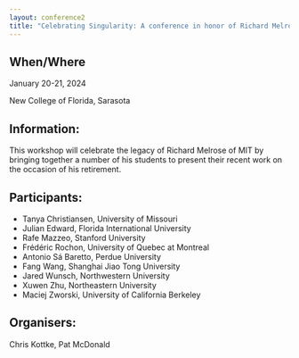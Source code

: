 ```yaml
---
layout: conference2
title: "Celebrating Singularity: A conference in honor of Richard Melrose"
---
```


## When/Where
January 20-21, 2024

New College of Florida, Sarasota

## Information:
This workshop will celebrate the legacy of Richard Melrose of MIT by bringing together a number of his students to present their recent work on the occasion of his retirement.

## Participants:
- Tanya Christiansen, University of Missouri
- Julian Edward, Florida International University
- Rafe Mazzeo, Stanford University
- Frédéric Rochon, University of Quebec at Montreal
- Antonio Sá Baretto, Perdue University
- Fang Wang, Shanghai Jiao Tong University
- Jared Wunsch, Northwestern University
- Xuwen Zhu, Northeastern University
- Maciej Zworski, University of California Berkeley


## Organisers:  
Chris Kottke, Pat McDonald



